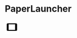# PaperLauncher
![PaperLauncher](https://raw.githubusercontent.com/xmha97/PaperLauncher/main/.idea/icon.svg)
